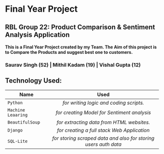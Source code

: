 # Final Year Project 
## RBL Group 22: Product Comparison & Sentiment Analysis Application
#### This is a Final Year Project created by my Team. The Aim of this project is to Compare the Products and suggest best one to customers.
### Saurav Singh (52) | Mithil Kadam (19) | Vishal Gupta (12)

## Technology Used:
| Name       |  Used         | 
| ------------- |:-------------:|
| `Python`        |  *for writing logic and coding scripts.*       |
| `Machine Leaaring`          |     *for creating Model for Sentiment analysis*     |
| `BeautifulSoup` |  *for extracting data from HTML websites.* |
| `Django`      |    *for creating a full stack Web Application*   |
| `SQL-Lite`        |  *for storing scraped data and also for storing users auth data*    | 


